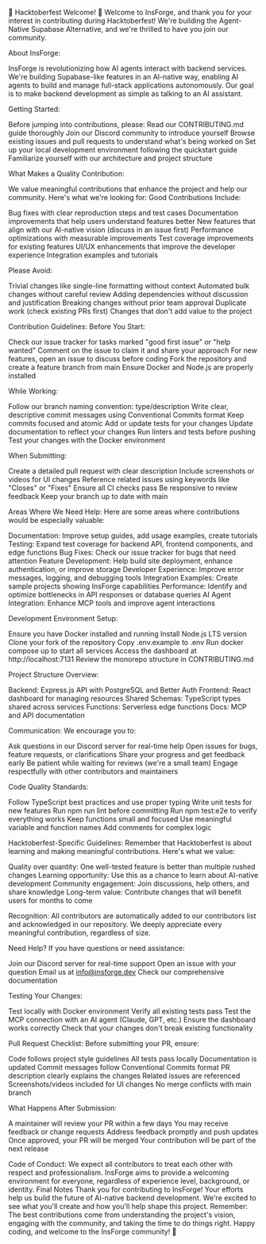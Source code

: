 🎃 Hacktoberfest Welcome! 🎃
Welcome to InsForge, and thank you for your interest in contributing during Hacktoberfest! We're building the Agent-Native Supabase Alternative, and we're thrilled to have you join our community.

About InsForge:

InsForge is revolutionizing how AI agents interact with backend services. We're building Supabase-like features in an AI-native way, enabling AI agents to build and manage full-stack applications autonomously. Our goal is to make backend development as simple as talking to an AI assistant.

Getting Started:

Before jumping into contributions, please:
Read our CONTRIBUTING.md guide thoroughly
Join our Discord community to introduce yourself
Browse existing issues and pull requests to understand what's being worked on
Set up your local development environment following the quickstart guide
Familiarize yourself with our architecture and project structure

What Makes a Quality Contribution:

We value meaningful contributions that enhance the project and help our community. Here's what we're looking for:
Good Contributions Include:

Bug fixes with clear reproduction steps and test cases
Documentation improvements that help users understand features better
New features that align with our AI-native vision (discuss in an issue first)
Performance optimizations with measurable improvements
Test coverage improvements for existing features
UI/UX enhancements that improve the developer experience
Integration examples and tutorials

Please Avoid:

Trivial changes like single-line formatting without context
Automated bulk changes without careful review
Adding dependencies without discussion and justification
Breaking changes without prior team approval
Duplicate work (check existing PRs first)
Changes that don't add value to the project

Contribution Guidelines:
Before You Start:

Check our issue tracker for tasks marked "good first issue" or "help wanted"
Comment on the issue to claim it and share your approach
For new features, open an issue to discuss before coding
Fork the repository and create a feature branch from main
Ensure Docker and Node.js are properly installed

While Working:

Follow our branch naming convention: type/description
Write clear, descriptive commit messages using Conventional Commits format
Keep commits focused and atomic
Add or update tests for your changes
Update documentation to reflect your changes
Run linters and tests before pushing
Test your changes with the Docker environment

When Submitting:

Create a detailed pull request with clear description
Include screenshots or videos for UI changes
Reference related issues using keywords like "Closes" or "Fixes"
Ensure all CI checks pass
Be responsive to review feedback
Keep your branch up to date with main

Areas Where We Need Help:
Here are some areas where contributions would be especially valuable:

Documentation: Improve setup guides, add usage examples, create tutorials
Testing: Expand test coverage for backend API, frontend components, and edge functions
Bug Fixes: Check our issue tracker for bugs that need attention
Feature Development: Help build site deployment, enhance authentication, or improve storage
Developer Experience: Improve error messages, logging, and debugging tools
Integration Examples: Create sample projects showing InsForge capabilities
Performance: Identify and optimize bottlenecks in API responses or database queries
AI Agent Integration: Enhance MCP tools and improve agent interactions

Development Environment Setup:

Ensure you have Docker installed and running
Install Node.js LTS version
Clone your fork of the repository
Copy .env.example to .env
Run docker compose up to start all services
Access the dashboard at http://localhost:7131
Review the monorepo structure in CONTRIBUTING.md

Project Structure Overview:

Backend: Express.js API with PostgreSQL and Better Auth
Frontend: React dashboard for managing resources
Shared Schemas: TypeScript types shared across services
Functions: Serverless edge functions
Docs: MCP and API documentation

Communication:
We encourage you to:

Ask questions in our Discord server for real-time help
Open issues for bugs, feature requests, or clarifications
Share your progress and get feedback early
Be patient while waiting for reviews (we're a small team)
Engage respectfully with other contributors and maintainers

Code Quality Standards:

Follow TypeScript best practices and use proper typing
Write unit tests for new features
Run npm run lint before committing
Run npm test:e2e to verify everything works
Keep functions small and focused
Use meaningful variable and function names
Add comments for complex logic

Hacktoberfest-Specific Guidelines:
Remember that Hacktoberfest is about learning and making meaningful contributions. Here's what we value:

Quality over quantity: One well-tested feature is better than multiple rushed changes
Learning opportunity: Use this as a chance to learn about AI-native development
Community engagement: Join discussions, help others, and share knowledge
Long-term value: Contribute changes that will benefit users for months to come

Recognition:
All contributors are automatically added to our contributors list and acknowledged in our repository. We deeply appreciate every meaningful contribution, regardless of size.

Need Help?
If you have questions or need assistance:

Join our Discord server for real-time support
Open an issue with your question
Email us at info@insforge.dev
Check our comprehensive documentation

Testing Your Changes:

Test locally with Docker environment
Verify all existing tests pass
Test the MCP connection with an AI agent (Claude, GPT, etc.)
Ensure the dashboard works correctly
Check that your changes don't break existing functionality

Pull Request Checklist:
Before submitting your PR, ensure:

 Code follows project style guidelines
 All tests pass locally
 Documentation is updated
 Commit messages follow Conventional Commits format
 PR description clearly explains the changes
 Related issues are referenced
 Screenshots/videos included for UI changes
 No merge conflicts with main branch

What Happens After Submission:

A maintainer will review your PR within a few days
You may receive feedback or change requests
Address feedback promptly and push updates
Once approved, your PR will be merged
Your contribution will be part of the next release

Code of Conduct:
We expect all contributors to treat each other with respect and professionalism. InsForge aims to provide a welcoming environment for everyone, regardless of experience level, background, or identity.
Final Notes
Thank you for contributing to InsForge! Your efforts help us build the future of AI-native backend development. We're excited to see what you'll create and how you'll help shape this project.
Remember: The best contributions come from understanding the project's vision, engaging with the community, and taking the time to do things right.
Happy coding, and welcome to the InsForge community! 🚀
